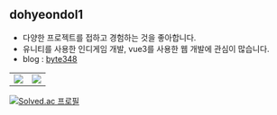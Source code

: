 ## dohyeondol1
- 다양한 프로젝트를 접하고 경험하는 것을 좋아합니다.
- 유니티를 사용한 인디게임 개발, vue3를 사용한 웹 개발에 관심이 많습니다.
- blog :  <a href="https://dohyeondol1.github.io">byte348</a>

<table>
  <tr>
    <td width="50%">
      <img src="https://github-readme-stats-git-masterrstaa-rickstaa.vercel.app/api?username=dohyeondol1&show_icons=true&hide_border=true" align="center"/>
    </td>
    <td width="50%">
      <img src="https://github-readme-stats-git-masterrstaa-rickstaa.vercel.app/api/top-langs/?username=dohyeondol1&layout=compact&hide_border=true&langs_count=6&hide=html,css,svelte,vue,shell" align="center"/>
    </td>
  </tr>
</table>

[![Solved.ac 프로필](http://mazassumnida.wtf/api/mini/generate_badge?boj=dohyeondol)](https://solved.ac/profile/dohyeondol)

